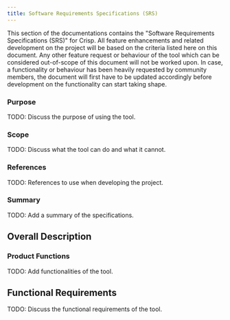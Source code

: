 ```yaml
---
title: Software Requirements Specifications (SRS)
---
```


This section of the documentations contains the "Software Requirements
Specifications (SRS)" for Crisp. All feature enhancements and related
development on the project will be based on the criteria listed here on this
document. Any other feature request or behaviour of the tool which can be
considered out-of-scope of this document will not be worked upon. In case, a
functionality or behaviour has been heavily requested by community members, the
document will first have to be updated accordingly before development on the
functionality can start taking shape.

### Purpose

TODO: Discuss the purpose of using the tool.

### Scope

TODO: Discuss what the tool can do and what it cannot.

### References

TODO: References to use when developing the project.

### Summary

TODO: Add a summary of the specifications.

## Overall Description

### Product Functions

TODO: Add functionalities of the tool.

## Functional Requirements

TODO: Discuss the functional requirements of the tool.
